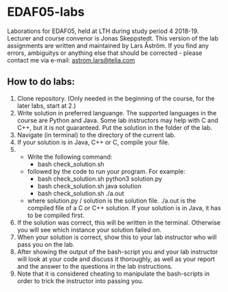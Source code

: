 # EDAF05-labs
Laborations for EDAF05, held at LTH during study period 4 2018-19. Lecturer and course convenor is Jonas Skeppstedt. This version of the lab assignments are written and maintained by Lars Åström. If you find any errors, ambiguitys or anything else that should be corrected - please contact me via e-mail: astrom.lars@telia.com   

## How to do labs:
1. Clone repository. (Only needed in the beginning of the course, for the later labs, start at 2.)
2. Write solution in preferred languange. The supported languages in the course are Python and Java. Some lab instructors may help with C and C++, but it is not guaranteed. Put the solution in the folder of the lab.
3. Navigate (in terminal) to the directory of the current lab. 
4. If your solution is in Java, C++ or C, compile your file.
5. 
    - Write the following command: 
        - bash check_solution.sh 
    - followed by the code to run your program. For example:
        - bash check_solution.sh python3 solution.py
        - bash check_solution.sh java solution
        - bash check_solution.sh ./a.out
    - where solution.py / solution is the solution file. ./a.out is the compiled file of a C or C++ solution. If your solution is in Java, it has to be compiled first.
6. If the solution was correct, this will be written in the terminal. Otherwise you will see which instance your solution failed on.
7. When your solution is correct, show this to your lab instructor who will pass you on the lab.
8. After showing the output of the bash-script you and your lab instructor will look at your code and discuss it thoroughly, as well as your report and the answer to the questions in the lab instructions.
9. Note that it is considered cheating to manipulate the bash-scripts in order to trick the instructor into passing you.
